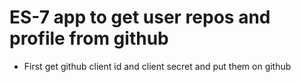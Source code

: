 # ES-7 app to get user repos and profile from github
- First get github client id and client secret and put them on github